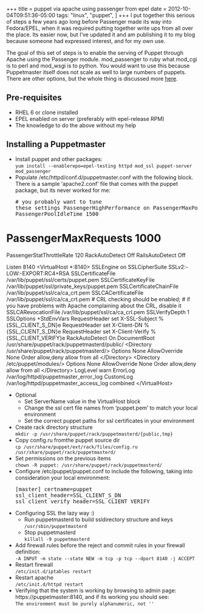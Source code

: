 +++
title = puppet via apache using passenger from epel
date = 2012-10-04T09:51:36-05:00
tags:
  "linux",
  "puppet",
]
+++
I put together this serious of steps a few years ago long before Passenger made its way into Fedora/EPEL, when it was required putting together write ups from all over the place. Its easier now, but I&#8217;ve updated it and am publishing it to my blog because someone had expressed interest, and for my own use.

The goal of this set of steps is to enable the serving of Puppet through Apache using the Passenger module. mod\_passenger to ruby what mod\_cgi is to perl and mod_wsgi is to python. You would want to use this because Puppetmaster itself does not scale as well to large numbers of puppets. There are other options, but the whole thing is discussed more [here](http://projects.puppetlabs.com/projects/puppet/wiki/Puppet_Scalability).

## Pre-requisites

  * RHEL 6 or clone installed
  * EPEL enabled on server (preferably with epel-release RPM)
  * The knowledge to do the above without my help

## Installing a Puppetmaster

  * Install puppet and other packages:  
    `yum install --enablerepo=epel-testing httpd mod_ssl puppet-server mod_passenger` 
  * Populate /etc/httpd/conf.d/puppetmaster.conf with the following block. There is a sample &#8216;apache2.conf&#8217; file that comes with the puppet package, but its never worked for me: <pre class="lang:default decode:true " ># you probably want to tune these settings
PassengerHighPerformance on
PassengerMaxPoolSize 12
PassengerPoolIdleTime 1500
# PassengerMaxRequests 1000
PassengerStatThrottleRate 120
RackAutoDetect Off
RailsAutoDetect Off

Listen 8140
&lt;VirtualHost *:8140&gt;
    SSLEngine on
    SSLCipherSuite SSLv2:-LOW:-EXPORT:RC4+RSA
    SSLCertificateFile /var/lib/puppet/ssl/certs/puppet.pem
    SSLCertificateKeyFile /var/lib/puppet/ssl/private_keys/puppet.pem
    SSLCertificateChainFile /var/lib/puppet/ssl/ca/ca_crt.pem
    SSLCACertificateFile /var/lib/puppet/ssl/ca/ca_crt.pem
    # CRL checking should be enabled;
    # if you have problems with Apache complaining about the CRL, disable it
    SSLCARevocationFile /var/lib/puppet/ssl/ca/ca_crl.pem
    SSLVerifyDepth 1
    SSLOptions +StdEnvVars
    RequestHeader set X-SSL-Subject %{SSL_CLIENT_S_DN}e
    RequestHeader set X-Client-DN %{SSL_CLIENT_S_DN}e
    RequestHeader set X-Client-Verify %{SSL_CLIENT_VERIFY}e
    RackAutoDetect On
    DocumentRoot /usr/share/puppet/rack/puppetmasterd/public/
    &lt;Directory /usr/share/puppet/rack/puppetmasterd/&gt;
        Options None
        AllowOverride None
        Order allow,deny
        allow from all
    &lt;/Directory&gt;
    &lt;Directory /etc/puppet/modules/&gt;
        Options None
        AllowOverride None
        Order allow,deny
        allow from all
    &lt;/Directory&gt;
    LogLevel warn
    ErrorLog /var/log/httpd/puppetmaster_error_log
    CustomLog /var/log/httpd/puppetmaster_access_log combined
&lt;/VirtualHost&gt;</pre>

  * Optional 
      * Set ServerName value in the VirtualHost block
      * Change the ssl cert file names from &#8216;puppet.pem&#8217; to match your local environment
      * Set the correct puppet paths for ssl certificates in your environment
  * Create rack directory structure  
    `mkdir -p /usr/share/puppet/rack/puppetmasterd/{public,tmp}`
  * Copy config.ru fromthe puppet source dir  
    `cp /usr/share/puppet/ext/rack/files/config.ru /usr/share/puppet/rack/puppetmasterd/`
  * Set permissions on the previous items  
    `chown -R puppet: /usr/share/puppet/rack/puppetmasterd/`
  * Configure /etc/puppet/puppet.conf to include the following, taking into consideration your local environment: <pre class="lang:default decode:true " >[master]
certname=puppet
ssl_client_header=SSL_CLIENT_S_DN
ssl_client_verify_header=SSL_CLIENT_VERIFY
</pre>

  * Configuring SSL the lazy way :) 
      * Run puppetmasterd to build ssldirectory structure and keys  
        `/usr/sbin/puppetmasterd`
      * Stop puppetmasterd  
        `killall -9 puppetmasterd`
  * Add firewall rules before the reject and commit rules in your firewall definition:  
    `-A INPUT -m state --state NEW -m tcp -p tcp --dport 8140 -j ACCEPT` 
  * Restart firewall  
    `/etc/init.d/iptables restart` 
  * Restart apache  
    `/etc/init.d/httpd restart`
  * Verifying that the system is working by browsing to admin page: https://puppetmaster:8140, and if its working you should see:  
    `The environment must be purely alphanumeric, not ''`
